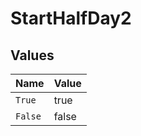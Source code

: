 # StartHalfDay2


## Values

| Name    | Value   |
| ------- | ------- |
| `True`  | true    |
| `False` | false   |